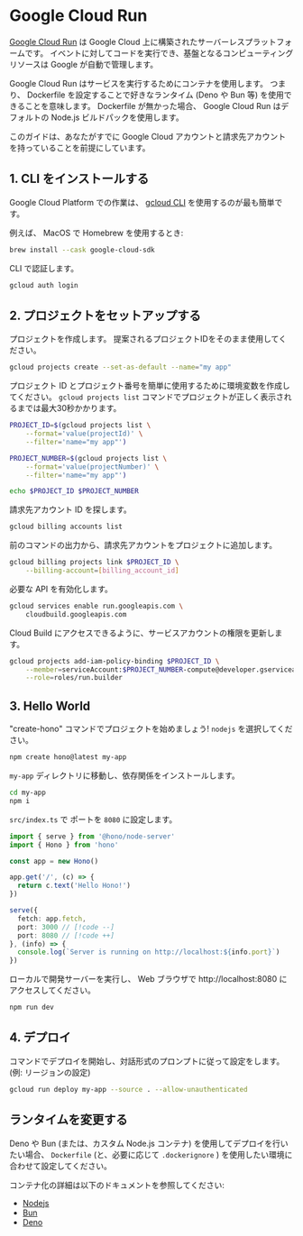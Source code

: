 # Google Cloud Run

[Google Cloud Run](https://cloud.google.com/run) は Google Cloud 上に構築されたサーバーレスプラットフォームです。 イベントに対してコードを実行でき、基盤となるコンピューティングリソースは Google が自動で管理します。

Google Cloud Run はサービスを実行するためにコンテナを使用します。 つまり、 Dockerfile を設定することで好きなランタイム  (Deno や Bun 等) を使用できることを意味します。 Dockerfile が無かった場合、 Google Cloud Run はデフォルトの Node.js ビルドパックを使用します。

このガイドは、あなたがすでに Google Cloud アカウントと請求先アカウントを持っていることを前提にしています。

## 1. CLI をインストールする

Google Cloud Platform での作業は、 [gcloud CLI](https://cloud.google.com/sdk/docs/install) を使用するのが最も簡単です。

例えば、 MacOS で Homebrew を使用するとき:

```sh
brew install --cask google-cloud-sdk
```

CLI で認証します。

```sh
gcloud auth login
```

## 2. プロジェクトをセットアップする

プロジェクトを作成します。 提案されるプロジェクトIDをそのまま使用してください。

```sh
gcloud projects create --set-as-default --name="my app"
```

プロジェクト ID とプロジェクト番号を簡単に使用するために環境変数を作成してください。 `gcloud projects list` コマンドでプロジェクトが正しく表示されるまでは最大30秒かかります。

```sh
PROJECT_ID=$(gcloud projects list \
    --format='value(projectId)' \
    --filter='name="my app"')

PROJECT_NUMBER=$(gcloud projects list \
    --format='value(projectNumber)' \
    --filter='name="my app"')

echo $PROJECT_ID $PROJECT_NUMBER
```

請求先アカウント ID を探します。

```sh
gcloud billing accounts list
```

前のコマンドの出力から、請求先アカウントをプロジェクトに追加します。

```sh
gcloud billing projects link $PROJECT_ID \
    --billing-account=[billing_account_id]
```

必要な API を有効化します。

```sh
gcloud services enable run.googleapis.com \
    cloudbuild.googleapis.com
```

Cloud Build にアクセスできるように、サービスアカウントの権限を更新します。

```sh
gcloud projects add-iam-policy-binding $PROJECT_ID \
    --member=serviceAccount:$PROJECT_NUMBER-compute@developer.gserviceaccount.com \
    --role=roles/run.builder
```

## 3. Hello World

"create-hono" コマンドでプロジェクトを始めましょう! `nodejs` を選択してください。

```sh
npm create hono@latest my-app
```

`my-app` ディレクトリに移動し、依存関係をインストールします。

```sh
cd my-app
npm i
```

`src/index.ts` で ポートを `8080` に設定します。

<!-- prettier-ignore -->
```ts
import { serve } from '@hono/node-server'
import { Hono } from 'hono'

const app = new Hono()

app.get('/', (c) => {
  return c.text('Hello Hono!')
})

serve({
  fetch: app.fetch,
  port: 3000 // [!code --]
  port: 8080 // [!code ++]
}, (info) => {
  console.log(`Server is running on http://localhost:${info.port}`)
})
```

ローカルで開発サーバーを実行し、 Web ブラウザで http://localhost:8080 にアクセスしてください。

```sh
npm run dev
```

## 4. デプロイ

コマンドでデプロイを開始し、対話形式のプロンプトに従って設定をします。 (例: リージョンの設定)

```sh
gcloud run deploy my-app --source . --allow-unauthenticated
```

## ランタイムを変更する

Deno や Bun (または、カスタム Node.js コンテナ) を使用してデプロイを行いたい場合、 `Dockerfile` (と、必要に応じて `.dockerignore` ) を使用したい環境に合わせて設定してください。

コンテナ化の詳細は以下のドキュメントを参照してください:

- [Nodejs](/docs/getting-started/nodejs#building-deployment)
- [Bun](https://bun.sh/guides/ecosystem/docker)
- [Deno](https://docs.deno.com/examples/google_cloud_run_tutorial)
